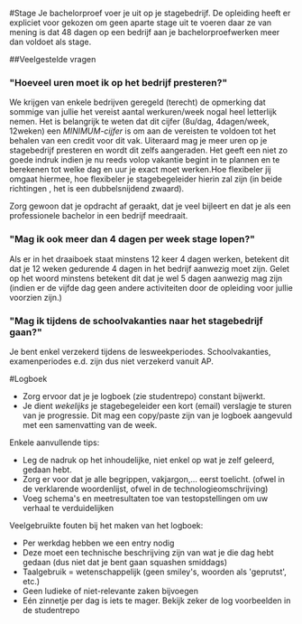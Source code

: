 #Stage
Je bachelorproef voer je uit op je stagebedrijf. De opleiding heeft er expliciet voor gekozen om geen aparte stage uit te voeren daar ze van mening is dat 48 dagen op een bedrijf aan je bachelorproefwerken meer dan voldoet als stage.

##Veelgestelde vragen
### "Hoeveel uren moet ik op het bedrijf presteren?"
We krijgen van enkele bedrijven geregeld (terecht) de opmerking dat sommige van jullie het vereist aantal werkuren/week nogal heel letterlijk nemen. 
Het is belangrijk te weten dat dit cijfer (8u/dag, 4dagen/week, 12weken) een *MINIMUM-cijfer* is om aan de vereisten te voldoen tot het behalen van een credit voor dit vak. Uiteraard mag je meer uren op je stagebedrijf presteren en wordt dit zelfs aangeraden. Het geeft een niet zo goede indruk indien je nu reeds volop vakantie begint in te plannen en te berekenen tot welke dag en uur je exact moet werken.Hoe flexibeler jij omgaat hiermee, hoe flexibeler je stagebegeleider hierin zal zijn (in beide richtingen , het is een dubbelsnijdend zwaard).

Zorg gewoon dat je opdracht af geraakt, dat je veel bijleert en dat je als een professionele bachelor in een bedrijf meedraait.

### "Mag ik ook meer dan 4 dagen per week stage lopen?" 
Als er in het draaiboek staat minstens 12 keer 4 dagen werken, betekent dit dat je 12 weken gedurende 4 dagen in het bedrijf aanwezig moet zijn. Gelet op het woord minstens betekent dit dat je wel 5 dagen aanwezig mag zijn (indien er de vijfde dag geen andere activiteiten door de opleiding voor jullie voorzien zijn.)

### "Mag ik tijdens de schoolvakanties naar het stagebedrijf gaan?"
Je bent enkel verzekerd tijdens de lesweekperiodes. Schoolvakanties, examenperiodes e.d. zijn dus niet verzekerd vanuit AP.

#Logboek
* Zorg ervoor dat je je logboek (zie studentrepo) constant bijwerkt.
* Je dient *wekelijks* je stagebegeleider een kort (email) verslagje te sturen van je progressie. Dit mag een copy/paste zijn van je logboek aangevuld met een samenvatting van de week.

Enkele aanvullende tips:
* Leg de nadruk op het inhoudelijke, niet enkel op wat je zelf geleerd, gedaan hebt.
* Zorg er voor dat je alle begrippen, vakjargon,... eerst toelicht. (ofwel in de verklarende woordenlijst, ofwel in de technologieomschrijving)
* Voeg schema's en meetresultaten toe van testopstellingen om uw verhaal te verduidelijken

Veelgebruikte fouten bij het maken van het logboek:
* Per werkdag hebben we een entry nodig
* Deze moet een technische beschrijving zijn van wat je die dag hebt gedaan (dus niet dat je bent gaan squashen smiddags)
* Taalgebruik = wetenschappelijk (geen smiley's, woorden als 'geprutst', etc.)
* Geen ludieke of niet-relevante zaken bijvoegen
* Eén zinnetje per dag is iets te mager. Bekijk zeker de log voorbeelden in de studentrepo

